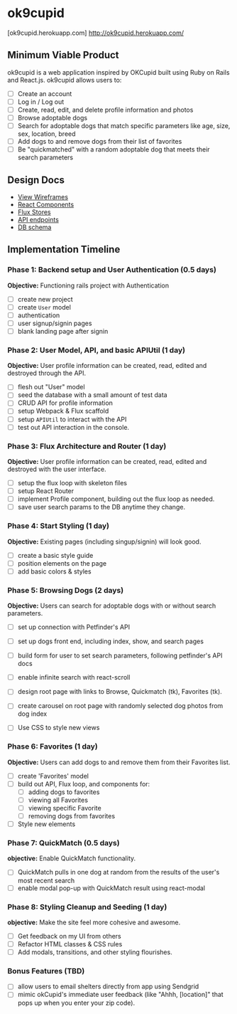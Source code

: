 # ok9cupid

[ok9cupid.herokuapp.com] http://ok9cupid.herokuapp.com/


## Minimum Viable Product

ok9cupid is a web application inspired by OKCupid built using Ruby on Rails
and React.js. ok9cupid allows users to:

<!-- This is a Markdown checklist. Use it to keep track of your
progress. Put an x between the brackets for a checkmark: [x] -->

- [ ] Create an account
- [ ] Log in / Log out
- [ ] Create, read, edit, and delete profile information and photos
- [ ] Browse adoptable dogs
- [ ] Search for adoptable dogs that match specific parameters like age, size, sex, location, breed
- [ ] Add dogs to and remove dogs from their list of favorites
- [ ] Be "quickmatched" with a random adoptable dog that meets their search parameters

## Design Docs
* [View Wireframes][views]
* [React Components][components]
* [Flux Stores][stores]
* [API endpoints][api-endpoints]
* [DB schema][schema]

[views]: ./docs/wireframes
[components]: ./docs/components.md
[stores]: ./docs/stores.md
[api-endpoints]: ./docs/api-endpoints.md
[schema]: ./docs/schema.md

## Implementation Timeline

### Phase 1: Backend setup and User Authentication (0.5 days)

**Objective:** Functioning rails project with Authentication

- [ ] create new project
- [ ] create `User` model
- [ ] authentication
- [ ] user signup/signin pages
- [ ] blank landing page after signin

### Phase 2: User Model, API, and basic APIUtil (1 day)

**Objective:** User profile information can be created, read, edited and destroyed through
the API.

- [ ] flesh out "User" model
- [ ] seed the database with a small amount of test data
- [ ] CRUD API for profile information
- [ ] setup Webpack & Flux scaffold
- [ ] setup `APIUtil` to interact with the API
- [ ] test out API interaction in the console.

### Phase 3: Flux Architecture and Router (1 day)

**Objective:** User profile information can be created, read, edited and destroyed with the
user interface.

- [ ] setup the flux loop with skeleton files
- [ ] setup React Router
- [ ] implement Profile component, building out the flux loop as needed.
- [ ] save user search params to the DB anytime they change.

### Phase 4: Start Styling (1 day)

**Objective:** Existing pages (including singup/signin) will look good.

- [ ] create a basic style guide
- [ ] position elements on the page
- [ ] add basic colors & styles

### Phase 5: Browsing Dogs (2 days)

**Objective:** Users can search for adoptable dogs with or without search parameters.

- [ ] set up connection with Petfinder's API
- [ ] set up dogs front end, including index, show, and search pages
- [ ] build form for user to set search parameters, following petfinder's API docs
- [ ] enable infinite search with react-scroll
- [ ] design root page with links to Browse, Quickmatch (tk), Favorites (tk).
- [ ] create carousel on root page with randomly selected dog photos from dog index
- [ ] Use CSS to style new views


### Phase 6: Favorites (1 day)

**Objective:** Users can add dogs to and remove them from their Favorites list.

- [ ] create 'Favorites' model
- [ ] build out API, Flux loop, and components for:
  - [ ] adding dogs to favorites
  - [ ] viewing all Favorites
  - [ ] viewing specific Favorite
  - [ ] removing dogs from favorites
- [ ] Style new elements

### Phase 7: QuickMatch (0.5 days)

**objective:** Enable QuickMatch functionality.

- [ ] QuickMatch pulls in one dog at random from the results of the user's most recent search
- [ ] enable modal pop-up with QuickMatch result using react-modal

### Phase 8: Styling Cleanup and Seeding (1 day)

**objective:** Make the site feel more cohesive and awesome.

- [ ] Get feedback on my UI from others
- [ ] Refactor HTML classes & CSS rules
- [ ] Add modals, transitions, and other styling flourishes.

### Bonus Features (TBD)
- [ ] allow users to email shelters directly from app using Sendgrid
- [ ] mimic okCupid's immediate user feedback (like "Ahhh, [location]" that pops up when you enter your zip code).
